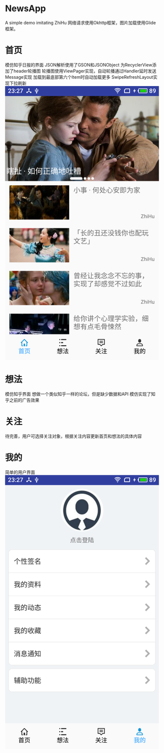# NewsApp
A simple demo imitating ZhiHu
网络请求使用Okhttp框架，图片加载使用Glide框架。

# 首页
模仿知乎日报的界面
JSON解析使用了GSON和JSONObject
为RecyclerView添加了header轮播图
轮播图使用ViewPager实现，自动轮播通过Handler延时发送Message实现
加载到最底部第六个Item时自动加载更多
SwipeRefreshLayout实现下拉刷新
![image](https://raw.githubusercontent.com/Scabe/NewsApp/master/app/src/test/java/ScreenHots/device-2018-03-25-232731.png)
# 想法
模仿知乎界面
想做一个类似知乎一样的论坛，但是缺少数据和API
模仿实现了知乎之前的广告效果

# 关注
待完善，用户可选择关注对象，根据关注内容更新首页和想法的具体内容

# 我的
简单的用户界面
![image](https://raw.githubusercontent.com/Scabe/NewsApp/master/app/src/test/java/ScreenHots/device-2018-03-25-232758.png)
